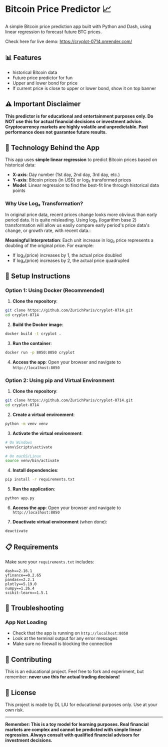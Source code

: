 # Bitcoin Price Predictor 📈

A simple Bitcoin price prediction app built with Python and Dash, using linear regression to forecast future BTC prices.

Check here for live demo: https://cryplot-0714.onrender.com/

## 📊 Features

- historical Bitcoin data
- Future price predictor for fun
- Upper and lower bond for price
- If current price is close to upper or lower bond, show it on top banner

## ⚠️ Important Disclaimer

**This predictor is for educational and entertainment purposes only. Do NOT use this for actual financial decisions or investment advice. Cryptocurrency markets are highly volatile and unpredictable. Past performance does not guarantee future results.**

## 🔧 Technology Behind the App

This app uses **simple linear regression** to predict Bitcoin prices based on historical data:

- **X-axis**: Day number (1st day, 2nd day, 3rd day, etc.)
- **Y-axis**: Bitcoin prices (in USD) or log₂ transformed prices
- **Model**: Linear regression to find the best-fit line through historical data points

### Why Use Log₂ Transformation?

In original price data, recent prices change looks more obvious than early period data. It is quite misleading. Using log₂ (logarithm base 2) transformation will allow us easily compare early period's price data's change, or growth rate,  with recent data.:

 **Meaningful Interpretation**: Each unit increase in log₂ price represents a doubling of the original price. For example:
   - If log₂(price) increases by 1, the actual price doubled
   - If log₂(price) increases by 2, the actual price quadrupled

## 🚀 Setup Instructions

### Option 1: Using Docker (Recommended)

1. **Clone the repository**:
```bash
git clone https://github.com/ZurichParis/cryplot-0714.git
cd cryplot-0714
```

2. **Build the Docker image**:
```bash
docker build -t cryplot .
```

3. **Run the container**:
```bash
docker run -p 8050:8050 cryplot
```

4. **Access the app**:
Open your browser and navigate to `http://localhost:8050`

### Option 2: Using pip and Virtual Environment

1. **Clone the repository**:
```bash
git clone https://github.com/ZurichParis/cryplot-0714.git
cd cryplot-0714
```

2. **Create a virtual environment**:
```bash
python -m venv venv
```

3. **Activate the virtual environment**:
```bash
# On Windows
venv\Scripts\activate

# On macOS/Linux
source venv/bin/activate
```

4. **Install dependencies**:
```bash
pip install -r requirements.txt
```

5. **Run the application**:
```bash
python app.py
```

6. **Access the app**:
Open your browser and navigate to `http://localhost:8050`

7. **Deactivate virtual environment** (when done):
```bash
deactivate
```

## 📋 Requirements

Make sure your `requirements.txt` includes:
```
dash==2.16.1
yfinance==0.2.65
pandas==2.2.1
plotly==5.19.0
numpy==1.26.4
scikit-learn==1.5.1
```

## 🔧 Troubleshooting

### App Not Loading
- Check that the app is running on `http://localhost:8050`
- Look at the terminal output for any error messages
- Make sure no firewall is blocking the connection


## 🤝 Contributing

This is an educational project. Feel free to fork and experiment, but remember: **never use this for actual trading decisions!**

## 📄 License

This project is made by DL LIU for educational purposes only. Use at your own risk.

---

**Remember: This is a toy model for learning purposes. Real financial markets are complex and cannot be predicted with simple linear regression. Always consult with qualified financial advisors for investment decisions.**
